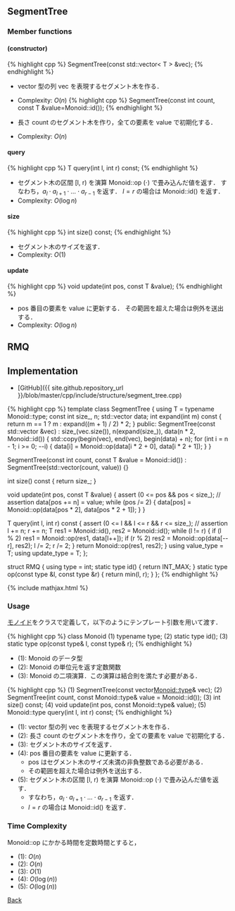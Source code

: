 ## SegmentTree

### Member functions

#### (constructor)
{% highlight cpp %}
SegmentTree(const std::vector< T > &vec);
{% endhighlight %}

- vector 型の列 vec を表現するセグメント木を作る． 
- Complexity: $O(n)$ 
{% highlight cpp %}
SegmentTree(const int count, const T &value=Monoid::id());
{% endhighlight %}

- 長さ count のセグメント木を作り，全ての要素を value で初期化する． 
- Complexity: $O(n)$ 

#### query
{% highlight cpp %}
T query(int l, int r) const;
{% endhighlight %}

- セグメント木の区間 [l, r) を演算 Monoid::op ($\cdot$) で畳み込んだ値を返す． すなわち，$a_l \cdot a_{l+1} \cdot \ldots \cdot a_{r-1}$ を返す． $l = r$ の場合は Monoid::id() を返す． 
- Complexity: $O(\log n)$ 

#### size
{% highlight cpp %}
int size() const;
{% endhighlight %}

- セグメント木のサイズを返す． 
- Complexity: $O(1)$ 

#### update
{% highlight cpp %}
void update(int pos, const T &value);
{% endhighlight %}

- pos 番目の要素を value に更新する． その範囲を超えた場合は例外を送出する． 
- Complexity: $O(\log n)$ 

## RMQ

## Implementation

- [GitHub]({{ site.github.repository_url }}/blob/master/cpp/include/structure/segment_tree.cpp)

{% highlight cpp %}
template <class Monoid>
class SegmentTree {
  using T = typename Monoid::type;
  const int size_, n;
  std::vector<T> data;
  int expand(int m) const { return m == 1 ? m : expand((m + 1) / 2) * 2; }
public:
  SegmentTree(const std::vector<T> &vec) :
    size_(vec.size()), n(expand(size_)), data(n * 2, Monoid::id()) {
    std::copy(begin(vec), end(vec), begin(data) + n);
    for (int i = n - 1; i >= 0; --i) {
      data[i] = Monoid::op(data[i * 2 + 0], data[i * 2 + 1]);
    }
  }


  SegmentTree(const int count, const T &value = Monoid::id()) :
    SegmentTree(std::vector<T>(count, value)) {}


  int size() const { return size_; }

  void update(int pos, const T &value) {
    assert (0 <= pos && pos < size_); // assertion
    data[pos += n] = value;
    while (pos /= 2) {
      data[pos] = Monoid::op(data[pos * 2], data[pos * 2 + 1]);
    }
  }

  T query(int l, int r) const {
    assert (0 <= l && l <= r && r <= size_); // assertion
    l += n; r += n;
    T res1 = Monoid::id(), res2 = Monoid::id();
    while (l != r) {
      if (l % 2) res1 = Monoid::op(res1, data[l++]);
      if (r % 2) res2 = Monoid::op(data[--r], res2);
      l /= 2; r /= 2;
    }
    return Monoid::op(res1, res2);
  }
  using value_type = T;
  using update_type = T;
};

struct RMQ {
  using type = int;
  static type id() { return INT_MAX; }
  static type op(const type &l, const type &r) { return min(l, r); }
};
{% endhighlight %}

{% include mathjax.html %}

### Usage

[モノイド](https://ja.wikipedia.org/wiki/モノイド)をクラスで定義して，以下のようにテンプレート引数を用いて渡す．

{% highlight cpp %}
class Monoid
(1) typename type;
(2) static type id();
(3) static type op(const type& l, const type& r);
{% endhighlight %}

- (1): Monoid のデータ型
- (2): Monoid の単位元を返す定数関数
- (3): Monoid の二項演算．この演算は結合則を満たす必要がある．

{% highlight cpp %}
(1) SegmentTree(const vector<Monoid::type>& vec);
(2) SegmentTree(int count, const Monoid::type& value = Monoid::id());
(3) int size() const;
(4) void update(int pos, const Monoid::type& value);
(5) Monoid::type query(int l, int r) const;
{% endhighlight %}

- (1): vector<T> 型の列 vec を表現するセグメント木を作る．
- (2): 長さ count のセグメント木を作り，全ての要素を value で初期化する．
- (3): セグメント木のサイズを返す．
- (4): pos 番目の要素を value に更新する．
  - pos はセグメント木のサイズ未満の非負整数である必要がある．
  - その範囲を超えた場合は例外を送出する．
- (5): セグメント木の区間 [l, r) を演算 Monoid::op ($\cdot$) で畳み込んだ値を返す．
  - すなわち，$a_l \cdot a_{l+1} \cdot \ldots \cdot a_{r-1}$ を返す．
  - $l = r$ の場合は Monoid::id() を返す．

### Time Complexity
Monoid::op にかかる時間を定数時間とすると，
- (1): $O(n)$
- (2): $O(n)$
- (3): $O(1)$
- (4): $O(\log(n))$
- (5): $O(\log(n))$

[Back](../..)

